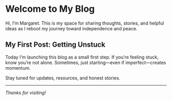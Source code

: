 <link rel="stylesheet" href="assets/style.css">


# Welcome to My Blog

Hi, I’m Margaret. This is my space for sharing thoughts, stories, and helpful ideas as I reboot my journey toward independence and peace.

## My First Post: Getting Unstuck

Today I’m launching this blog as a small first step. If you’re feeling stuck, know you’re not alone. Sometimes, just starting—even if imperfect—creates momentum.

Stay tuned for updates, resources, and honest stories.

---
*Thanks for visiting!*
